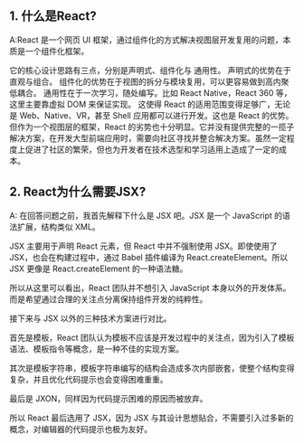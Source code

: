 ## 1. 什么是React?
A:React 是一个网页 UI 框架，通过组件化的方式解决视图层开发复用的问题，本质是一个组件化框架。

它的核心设计思路有三点，分别是声明式、组件化与 通用性。
声明式的优势在于直观与组合。
组件化的优势在于视图的拆分与模块复用，可以更容易做到高内聚低耦合。
通用性在于一次学习，随处编写。比如 React Native，React 360 等， 这里主要靠虚拟 DOM 来保证实现。
这使得 React 的适用范围变得足够广，无论是 Web、Native、VR，甚至 Shell 应用都可以进行开发。这也是 React 的优势。
但作为一个视图层的框架，React 的劣势也十分明显。它并没有提供完整的一揽子解决方案，在开发大型前端应用时，需要向社区寻找并整合解决方案。虽然一定程度上促进了社区的繁荣，但也为开发者在技术选型和学习适用上造成了一定的成本。

## 2. React为什么需要JSX?
A: 在回答问题之前，我首先解释下什么是 JSX 吧。JSX 是一个 JavaScript 的语法扩展，结构类似 XML。

JSX 主要用于声明 React 元素，但 React 中并不强制使用 JSX。即使使用了 JSX，也会在构建过程中，通过 Babel 插件编译为 React.createElement。所以 JSX 更像是 React.createElement 的一种语法糖。

所以从这里可以看出，React 团队并不想引入 JavaScript 本身以外的开发体系。而是希望通过合理的关注点分离保持组件开发的纯粹性。

接下来与 JSX 以外的三种技术方案进行对比。

首先是模板，React 团队认为模板不应该是开发过程中的关注点，因为引入了模板语法、模板指令等概念，是一种不佳的实现方案。

其次是模板字符串，模板字符串编写的结构会造成多次内部嵌套，使整个结构变得复杂，并且优化代码提示也会变得困难重重。

最后是 JXON，同样因为代码提示困难的原因而被放弃。

所以 React 最后选用了 JSX，因为 JSX 与其设计思想贴合，不需要引入过多新的概念，对编辑器的代码提示也极为友好。